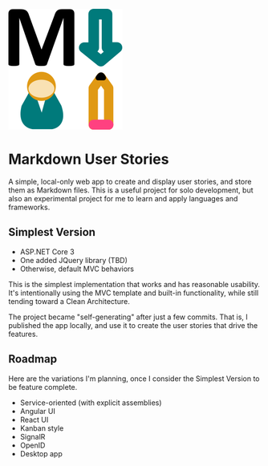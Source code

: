 ![](docs/mdus-logo.png)

# Markdown User Stories

A simple, local-only web app to create and display user stories, and store them as Markdown files. This is a useful project for solo development, but also an experimental project for me to learn and apply languages and frameworks.

## Simplest Version
*   ASP.NET Core 3
*   One added JQuery library (TBD)
*   Otherwise, default MVC behaviors

This is the simplest implementation that works and has reasonable usability. It's intentionally using the MVC template and built-in functionality, while still tending toward a Clean Architecture.

The project became "self-generating" after just a few commits. That is, I published the app locally, and use it to create the user stories that drive the features.

## Roadmap
Here are the variations I'm planning, once I consider the Simplest Version to be feature complete.

*   Service-oriented (with explicit assemblies)
*   Angular UI
*   React UI
*   Kanban style
*   SignalR
*   OpenID 
*   Desktop app
